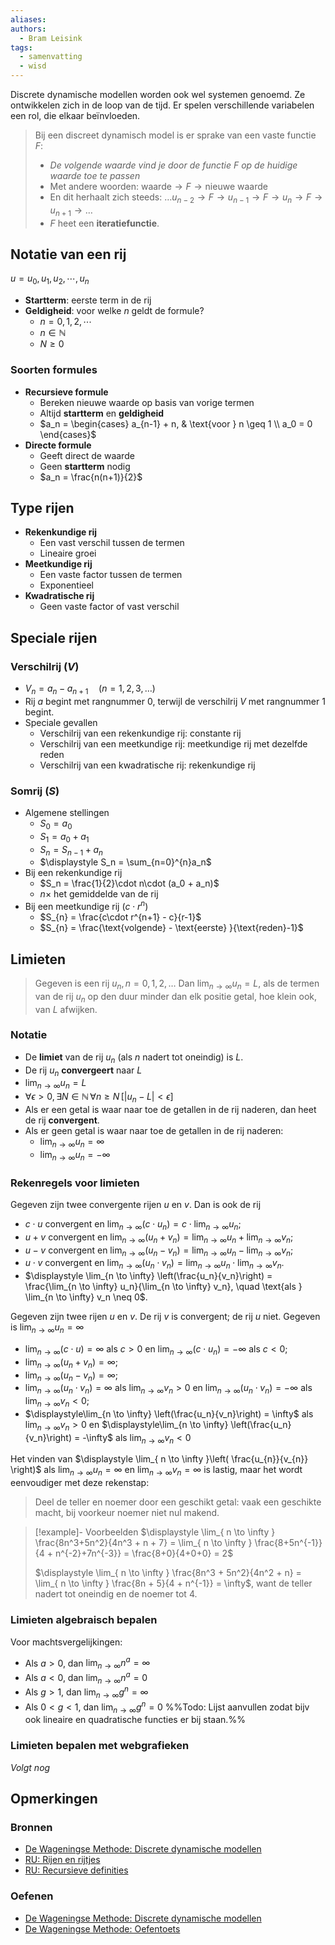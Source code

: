 ```yaml
---
aliases: 
authors:
  - Bram Leisink
tags:
  - samenvatting
  - wisd
---
```

Discrete dynamische modellen worden ook wel systemen genoemd. Ze ontwikkelen zich in de loop van de tijd. Er spelen verschillende variabelen een rol, die elkaar beïnvloeden.

> Bij een discreet dynamisch model is er sprake van een vaste functie $F$:
> - *De volgende waarde vind je door de functie $F$ op de huidige waarde toe te passen*
> - Met andere woorden: $\text{waarde} \rightarrow F \rightarrow \text{nieuwe waarde}$
> - En dit herhaalt zich steeds: $\ldots u_{n-2} \rightarrow F \rightarrow u_{n-1} \rightarrow F \rightarrow u_n \rightarrow F \rightarrow u_{n+1} \rightarrow \ldots$
> - $F$ heet een **iteratiefunctie**.

## Notatie van een rij
$u = u_0, u_1, u_2,\cdots, u_n$
- **Startterm**: eerste term in de rij
- **Geldigheid**: voor welke $n$ geldt de formule?
	- $n = 0,1,2, \cdots$
	- $n \in \mathbb{N}$
	- $N \geq 0$
### Soorten formules
- **Recursieve formule**
	- Bereken nieuwe waarde op basis van vorige termen
	- Altijd **startterm** en **geldigheid**
	- $a_n = \begin{cases} a_{n-1} + n, & \text{voor } n \geq 1 \\ a_0 = 0 \end{cases}$
- **Directe formule**
	- Geeft direct de waarde
	- Geen **startterm** nodig
	- $a_n = \frac{n(n+1)}{2}$
## Type rijen
- **Rekenkundige rij**
	- Een vast verschil tussen de termen
	- Lineaire groei
- **Meetkundige rij**
	- Een vaste factor tussen de termen
	- Exponentieel
- **Kwadratische rij**
	- Geen vaste factor of vast verschil
## Speciale rijen
### **Verschilrij** ($V$)
- $V_n = a_n - a_{n+1} \quad (n = 1,2,3,\ldots)$
- Rij $a$ begint met rangnummer $0$, terwijl de verschilrij $V$ met rangnummer $1$ begint.
- Speciale gevallen
	- Verschilrij van een rekenkundige rij: constante rij
	- Verschilrij van een meetkundige rij: meetkundige rij met dezelfde reden
	- Verschilrij van een kwadratische rij: rekenkundige rij
### **Somrij** ($S$)
- Algemene stellingen
	- $S_0 = a_0$
	- $S_1 = a_0 + a_1$
	- $S_n = S_{n-1} + a_n$
	- $\displaystyle S_n = \sum_{n=0}^{n}a_n$
- Bij een rekenkundige rij
	- $S_n = \frac{1}{2}\cdot n\cdot (a_0 + a_n)$
	- $n\times$ het gemiddelde van de rij
- Bij een meetkundige rij ($c\cdot r^n$)
	- $S_{n} = \frac{c\cdot r^{n+1} - c}{r-1}$
	- $S_{n} = \frac{\text{volgende} - \text{eerste} }{\text{reden}-1}$
## Limieten
> Gegeven is een rij $u_n, n = 0,1,2,\ldots$
> Dan $\displaystyle \lim_{n \to \infty} u_n = L$, als de termen van de rij $u_n$ op den duur minder dan elk positie getal, hoe klein ook, van $L$ afwijken.
### Notatie
- De **limiet** van de rij $u_n$ (als $n$ nadert tot oneindig) is $L$.
- De rij $u_n$ **convergeert** naar $L$
- $\displaystyle \lim_{n \to \infty} u_n = L$
- $\forall \epsilon > 0, \exists N \in \mathbb{N} \, \forall n \geq N \, [|u_n - L| < \epsilon]$
- Als er een getal is waar naar toe de getallen in de rij naderen, dan heet de rij **convergent**.
- Als er geen getal is waar naar toe de getallen in de rij naderen:
	- $\displaystyle \lim_{n \to \infty} u_n = \infty$
	- $\displaystyle \lim_{n \to \infty} u_n = - \infty$
### Rekenregels voor limieten
Gegeven zijn twee convergente rijen $u$ en $v$. Dan is ook de rij
- $c \cdot u$ convergent en $\displaystyle \lim_{n \to \infty} (c\cdot u_n) = c \cdot \lim_{n \to \infty} u_n$;
- $u + v$ convergent en $\displaystyle \lim_{n \to \infty} (u_n + v_n) = \lim_{n \to \infty} u_n + \lim_{n \to \infty} v_n$;
- $u - v$ convergent en $\displaystyle \lim_{n \to \infty} (u_n - v_n) = \lim_{n \to \infty} u_n - \lim_{n \to \infty} v_n$;
- $u \cdot v$ convergent en $\displaystyle \lim_{n \to \infty} (u_n \cdot v_n) = \lim_{n \to \infty} u_n \cdot \lim_{n \to \infty} v_n$.
- $\displaystyle \lim_{n \to \infty} \left(\frac{u_n}{v_n}\right) = \frac{\lim_{n \to \infty} u_n}{\lim_{n \to \infty} v_n}, \quad \text{als } \lim_{n \to \infty} v_n \neq 0$.

Gegeven zijn twee rijen $u$ en $v$. De rij $v$ is convergent; de rij $u$ niet.
Gegeven is $\displaystyle \lim_{ n \to \infty } u_{n} = \infty$
- $\displaystyle \lim_{ n \to \infty } (c \cdot u )=\infty$ als $c >0$ en $\displaystyle\lim_{ n \to \infty }(c\cdot u_{n}) = - \infty$ als $c<0$;
- $\displaystyle \lim_{ n \to \infty }(u_{n}+v_{n}) = \infty$;
- $\displaystyle \lim_{ n \to \infty }(u_{n}-v_{n}) = \infty$;
- $\displaystyle \lim_{ n \to \infty }(u_{n}\cdot v_{n})=\infty$ als $\displaystyle \lim_{ n \to \infty }v_{n} > 0$ en $\displaystyle \lim_{ n \to \infty }(u_{n} \cdot v_{n}) = -\infty$ als $\displaystyle \lim_{ n \to \infty }v_{n}<0$;
- $\displaystyle\lim_{n \to \infty} \left(\frac{u_n}{v_n}\right) = \infty$ als $\displaystyle\lim_{n \to \infty} v_n > 0$ en $\displaystyle\lim_{n \to \infty} \left(\frac{u_n}{v_n}\right) = -\infty$ als  $\displaystyle\lim_{n \to \infty} v_n < 0$

Het vinden van $\displaystyle \lim_{ n \to \infty }\left( \frac{u_{n}}{v_{n}} \right)$ als $\displaystyle \lim_{ n \to \infty }u_{n} = \infty$ en $\displaystyle \lim_{ n \to \infty }v_{n} = \infty$ is lastig, maar het wordt eenvoudiger met deze rekenstap:
> Deel de teller en noemer door een geschikt getal: vaak een geschikte macht, bij voorkeur noemer niet nul makend.

> [!example]- Voorbeelden
> $\displaystyle \lim_{ n \to \infty } \frac{8n^3+5n^2}{4n^3 + n + 7} = \lim_{ n \to \infty } \frac{8+5n^{-1}}{4 + n^{-2}+7n^{-3}} = \frac{8+0}{4+0+0} = 2$
> 
> $\displaystyle \lim_{ n \to \infty } \frac{8n^3 + 5n^2}{4n^2 + n} = \lim_{ n \to \infty } \frac{8n + 5}{4 + n^{-1}} = \infty$, want de teller nadert tot oneindig en de noemer tot $4$.

### Limieten algebraisch bepalen
Voor machtsvergelijkingen:
- Als $a>0$, dan $\displaystyle\lim_{ n \to \infty }n^a = \infty$
- Als $a<0$, dan $\displaystyle\lim_{ n \to \infty }n^a = 0$
- Als $g > 1$, dan $\displaystyle \lim_{ n \to \infty }g^n = \infty$
- Als $0 < g < 1$, dan $\displaystyle \lim_{ n \to \infty }g^n = 0$
%%Todo: Lijst aanvullen zodat bijv ook lineaire en quadratische functies er bij staan.%%
### Limieten bepalen met webgrafieken
*Volgt nog*

## Opmerkingen
### Bronnen
- [De Wageningse Methode: Discrete dynamische modellen](https://wageningse-methode.nl/methode/het-lesmateriaal/?download_lesmateriaal=2015_456V+wiskunde+D%2F3.+Discrete+dynamische+modellen%2F3.+Discrete+dynamische+modellen_nieuw.pdf)
- [RU: Rijen en rijtjes](https://www.math.ru.nl/~keune/Getallen/Getallense25.xht)
- [RU: Recursieve definities](https://www.math.ru.nl/~keune/Getallen/Getallense26.xht)
### Oefenen
- [De Wageningse Methode: Discrete dynamische modellen](https://wageningse-methode.nl/methode/het-lesmateriaal/?download_lesmateriaal=2015_456V+wiskunde+D%2F3.+Discrete+dynamische+modellen%2F3.+Discrete+dynamische+modellen_nieuw.pdf)
- [De Wageningse Methode: Oefentoets](https://wageningse-methode.nl/methode/het-lesmateriaal/?download_lesmateriaal=2015_456V+wiskunde+D%2F3.+Discrete+dynamische+modellen%2FZT_DDM.pdf)